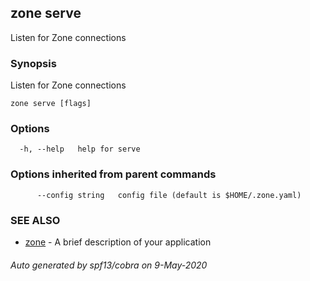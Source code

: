## zone serve

Listen for Zone connections

### Synopsis

Listen for Zone connections

```
zone serve [flags]
```

### Options

```
  -h, --help   help for serve
```

### Options inherited from parent commands

```
      --config string   config file (default is $HOME/.zone.yaml)
```

### SEE ALSO

* [zone](zone.md)	 - A brief description of your application

###### Auto generated by spf13/cobra on 9-May-2020

